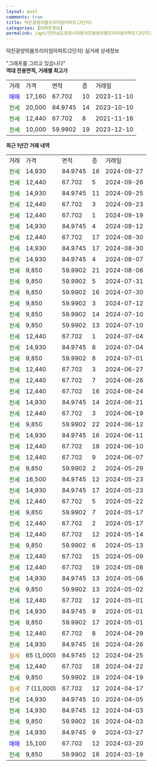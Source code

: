 ```yaml
---
layout: post
comments: true
title: 덕진광양의봄프리미엄아파트(2단지)
categories: [아파트정보]
permalink: /apt/전라남도광양시마동덕진광양의봄프리미엄아파트(2단지)
---
```


덕진광양의봄프리미엄아파트(2단지) 실거래 상세정보

<script type="text/javascript">
  google.charts.load('current', {'packages':['line', 'corechart']});
  google.charts.setOnLoadCallback(drawChart);

  function drawChart() {
    var data = new google.visualization.DataTable();
    data.addColumn('date', '거래일');
    data.addColumn('number', "매매");
    data.addColumn('number', "전세");
    data.addColumn('number', "전매");

    data.addRows([[new Date(Date.parse("2024-09-27")), null, 14930, null], [new Date(Date.parse("2024-09-26")), null, 12440, null], [new Date(Date.parse("2024-09-25")), null, 14930, null], [new Date(Date.parse("2024-09-23")), null, 12440, null], [new Date(Date.parse("2024-09-19")), null, 12440, null], [new Date(Date.parse("2024-09-12")), null, 14930, null], [new Date(Date.parse("2024-08-30")), null, 12440, null], [new Date(Date.parse("2024-08-30")), null, 14930, null], [new Date(Date.parse("2024-08-07")), null, 14930, null], [new Date(Date.parse("2024-08-06")), null, 9850, null], [new Date(Date.parse("2024-07-31")), null, 9850, null], [new Date(Date.parse("2024-07-30")), null, 9850, null], [new Date(Date.parse("2024-07-12")), null, 9850, null], [new Date(Date.parse("2024-07-10")), null, 9850, null], [new Date(Date.parse("2024-07-10")), null, 9850, null], [new Date(Date.parse("2024-07-04")), null, 12440, null], [new Date(Date.parse("2024-07-04")), null, 14930, null], [new Date(Date.parse("2024-07-01")), null, 9850, null], [new Date(Date.parse("2024-06-27")), null, 12440, null], [new Date(Date.parse("2024-06-26")), null, 12440, null], [new Date(Date.parse("2024-06-24")), null, 12440, null], [new Date(Date.parse("2024-06-21")), null, 14930, null], [new Date(Date.parse("2024-06-19")), null, 12440, null], [new Date(Date.parse("2024-06-12")), null, 9850, null], [new Date(Date.parse("2024-06-11")), null, 14930, null], [new Date(Date.parse("2024-06-10")), null, 12440, null], [new Date(Date.parse("2024-06-07")), null, 12440, null], [new Date(Date.parse("2024-05-29")), null, 9850, null], [new Date(Date.parse("2024-05-23")), null, 16500, null], [new Date(Date.parse("2024-05-23")), null, 14930, null], [new Date(Date.parse("2024-05-22")), null, 12440, null], [new Date(Date.parse("2024-05-17")), null, 9850, null], [new Date(Date.parse("2024-05-17")), null, 12440, null], [new Date(Date.parse("2024-05-14")), null, 12440, null], [new Date(Date.parse("2024-05-13")), null, 9850, null], [new Date(Date.parse("2024-05-09")), null, 12440, null], [new Date(Date.parse("2024-05-08")), null, 12440, null], [new Date(Date.parse("2024-05-08")), null, 14930, null], [new Date(Date.parse("2024-05-02")), null, 9850, null], [new Date(Date.parse("2024-05-01")), null, 12440, null], [new Date(Date.parse("2024-05-01")), null, 14930, null], [new Date(Date.parse("2024-05-01")), null, 9850, null], [new Date(Date.parse("2024-04-29")), null, 12440, null], [new Date(Date.parse("2024-04-26")), null, 14930, null], [new Date(Date.parse("2024-04-25")), null, null, null], [new Date(Date.parse("2024-04-22")), null, 12440, null], [new Date(Date.parse("2024-04-19")), null, 9850, null], [new Date(Date.parse("2024-04-17")), null, null, null], [new Date(Date.parse("2024-04-05")), null, 14930, null], [new Date(Date.parse("2024-04-03")), null, 14930, null], [new Date(Date.parse("2024-04-03")), null, 9850, null], [new Date(Date.parse("2024-03-27")), null, 14930, null], [new Date(Date.parse("2024-03-20")), 15100, null, null], [new Date(Date.parse("2024-03-19")), null, 9850, null]]);

    var options = {
      hAxis: {
        format: 'yyyy/MM/dd'
      },    
      lineWidth: 0,
      pointsVisible: true,    
      title: '최근 1년간 유형별 실거래가 분포',
      legend: { position: 'bottom' }
    };

    var formatter = new google.visualization.NumberFormat({pattern:'###,###'} );
    formatter.format(data, 1);
    formatter.format(data, 2);
    
    setTimeout(function() {
        var chart = new google.visualization.LineChart(document.getElementById('columnchart_material'));
        chart.draw(data, (options));
        document.getElementById('loading').style.display = 'none';
    }, 200);
  }
</script>


<div id="loading" style="z-index:20; display: block; margin-left: 0px">"그래프를 그리고 있습니다"</div>
<div id="columnchart_material" style="width: 95%; margin-left: 0px; display: block"></div>
<!-- contents start -->
<b>역대 전용면적, 거래별 최고가</b>
<table class="sortable">
    <tr>
      <td>거래</td>
      <td>가격</td>
      <td>면적</td>
      <td>층</td>
      <td>거래일</td>
    </tr>
        <tr>
          <td><a style="color: blue">매매</a></td>
          <td>17,160</td>
          <td>67.702</td>
          <td>10</td>
          <td>2023-11-10</td>
        </tr>        
        <tr>
              <td><a style="color: darkgreen">전세</a></td>
              <td>20,000</td>
              <td>84.9745</td>
              <td>14</td>
              <td>2023-10-10</td>
            </tr>            <tr>
              <td><a style="color: darkgreen">전세</a></td>
              <td>12,440</td>
              <td>67.702</td>
              <td>8</td>
              <td>2021-11-16</td>
            </tr>            <tr>
              <td><a style="color: darkgreen">전세</a></td>
              <td>10,000</td>
              <td>59.9902</td>
              <td>19</td>
              <td>2023-12-10</td>
            </tr>        
    
</table>

<b>최근 1년간 거래 내역</b>

<table class="sortable">
    <tr>
      <td>거래</td>
      <td>가격</td>
      <td>면적</td>
      <td>층</td>
      <td>거래일</td>
    </tr>
    <tr>
      <td><a style="color: darkgreen">전세</a></td>
      <td>14,930</td>
      <td>84.9745</td>
      <td>16</td>
      <td>2024-09-27</td>
    </tr>          <tr>
      <td><a style="color: darkgreen">전세</a></td>
      <td>12,440</td>
      <td>67.702</td>
      <td>5</td>
      <td>2024-09-26</td>
    </tr>          <tr>
      <td><a style="color: darkgreen">전세</a></td>
      <td>14,930</td>
      <td>84.9745</td>
      <td>11</td>
      <td>2024-09-25</td>
    </tr>          <tr>
      <td><a style="color: darkgreen">전세</a></td>
      <td>12,440</td>
      <td>67.702</td>
      <td>3</td>
      <td>2024-09-23</td>
    </tr>          <tr>
      <td><a style="color: darkgreen">전세</a></td>
      <td>12,440</td>
      <td>67.702</td>
      <td>1</td>
      <td>2024-09-19</td>
    </tr>          <tr>
      <td><a style="color: darkgreen">전세</a></td>
      <td>14,930</td>
      <td>84.9745</td>
      <td>4</td>
      <td>2024-09-12</td>
    </tr>          <tr>
      <td><a style="color: darkgreen">전세</a></td>
      <td>12,440</td>
      <td>67.702</td>
      <td>17</td>
      <td>2024-08-30</td>
    </tr>          <tr>
      <td><a style="color: darkgreen">전세</a></td>
      <td>14,930</td>
      <td>84.9745</td>
      <td>17</td>
      <td>2024-08-30</td>
    </tr>          <tr>
      <td><a style="color: darkgreen">전세</a></td>
      <td>14,930</td>
      <td>84.9745</td>
      <td>4</td>
      <td>2024-08-07</td>
    </tr>          <tr>
      <td><a style="color: darkgreen">전세</a></td>
      <td>9,850</td>
      <td>59.9902</td>
      <td>21</td>
      <td>2024-08-06</td>
    </tr>          <tr>
      <td><a style="color: darkgreen">전세</a></td>
      <td>9,850</td>
      <td>59.9902</td>
      <td>5</td>
      <td>2024-07-31</td>
    </tr>          <tr>
      <td><a style="color: darkgreen">전세</a></td>
      <td>9,850</td>
      <td>59.9902</td>
      <td>16</td>
      <td>2024-07-30</td>
    </tr>          <tr>
      <td><a style="color: darkgreen">전세</a></td>
      <td>9,850</td>
      <td>59.9902</td>
      <td>3</td>
      <td>2024-07-12</td>
    </tr>          <tr>
      <td><a style="color: darkgreen">전세</a></td>
      <td>9,850</td>
      <td>59.9902</td>
      <td>14</td>
      <td>2024-07-10</td>
    </tr>          <tr>
      <td><a style="color: darkgreen">전세</a></td>
      <td>9,850</td>
      <td>59.9902</td>
      <td>13</td>
      <td>2024-07-10</td>
    </tr>          <tr>
      <td><a style="color: darkgreen">전세</a></td>
      <td>12,440</td>
      <td>67.702</td>
      <td>1</td>
      <td>2024-07-04</td>
    </tr>          <tr>
      <td><a style="color: darkgreen">전세</a></td>
      <td>14,930</td>
      <td>84.9745</td>
      <td>8</td>
      <td>2024-07-04</td>
    </tr>          <tr>
      <td><a style="color: darkgreen">전세</a></td>
      <td>9,850</td>
      <td>59.9902</td>
      <td>8</td>
      <td>2024-07-01</td>
    </tr>          <tr>
      <td><a style="color: darkgreen">전세</a></td>
      <td>12,440</td>
      <td>67.702</td>
      <td>3</td>
      <td>2024-06-27</td>
    </tr>          <tr>
      <td><a style="color: darkgreen">전세</a></td>
      <td>12,440</td>
      <td>67.702</td>
      <td>7</td>
      <td>2024-06-26</td>
    </tr>          <tr>
      <td><a style="color: darkgreen">전세</a></td>
      <td>12,440</td>
      <td>67.702</td>
      <td>16</td>
      <td>2024-06-24</td>
    </tr>          <tr>
      <td><a style="color: darkgreen">전세</a></td>
      <td>14,930</td>
      <td>84.9745</td>
      <td>14</td>
      <td>2024-06-21</td>
    </tr>          <tr>
      <td><a style="color: darkgreen">전세</a></td>
      <td>12,440</td>
      <td>67.702</td>
      <td>3</td>
      <td>2024-06-19</td>
    </tr>          <tr>
      <td><a style="color: darkgreen">전세</a></td>
      <td>9,850</td>
      <td>59.9902</td>
      <td>22</td>
      <td>2024-06-12</td>
    </tr>          <tr>
      <td><a style="color: darkgreen">전세</a></td>
      <td>14,930</td>
      <td>84.9745</td>
      <td>16</td>
      <td>2024-06-11</td>
    </tr>          <tr>
      <td><a style="color: darkgreen">전세</a></td>
      <td>12,440</td>
      <td>67.702</td>
      <td>18</td>
      <td>2024-06-10</td>
    </tr>          <tr>
      <td><a style="color: darkgreen">전세</a></td>
      <td>12,440</td>
      <td>67.702</td>
      <td>9</td>
      <td>2024-06-07</td>
    </tr>          <tr>
      <td><a style="color: darkgreen">전세</a></td>
      <td>9,850</td>
      <td>59.9902</td>
      <td>2</td>
      <td>2024-05-29</td>
    </tr>          <tr>
      <td><a style="color: darkgreen">전세</a></td>
      <td>16,500</td>
      <td>84.9745</td>
      <td>12</td>
      <td>2024-05-23</td>
    </tr>          <tr>
      <td><a style="color: darkgreen">전세</a></td>
      <td>14,930</td>
      <td>84.9745</td>
      <td>17</td>
      <td>2024-05-23</td>
    </tr>          <tr>
      <td><a style="color: darkgreen">전세</a></td>
      <td>12,440</td>
      <td>67.702</td>
      <td>5</td>
      <td>2024-05-22</td>
    </tr>          <tr>
      <td><a style="color: darkgreen">전세</a></td>
      <td>9,850</td>
      <td>59.9902</td>
      <td>7</td>
      <td>2024-05-17</td>
    </tr>          <tr>
      <td><a style="color: darkgreen">전세</a></td>
      <td>12,440</td>
      <td>67.702</td>
      <td>2</td>
      <td>2024-05-17</td>
    </tr>          <tr>
      <td><a style="color: darkgreen">전세</a></td>
      <td>12,440</td>
      <td>67.702</td>
      <td>12</td>
      <td>2024-05-14</td>
    </tr>          <tr>
      <td><a style="color: darkgreen">전세</a></td>
      <td>9,850</td>
      <td>59.9902</td>
      <td>6</td>
      <td>2024-05-13</td>
    </tr>          <tr>
      <td><a style="color: darkgreen">전세</a></td>
      <td>12,440</td>
      <td>67.702</td>
      <td>15</td>
      <td>2024-05-09</td>
    </tr>          <tr>
      <td><a style="color: darkgreen">전세</a></td>
      <td>12,440</td>
      <td>67.702</td>
      <td>19</td>
      <td>2024-05-08</td>
    </tr>          <tr>
      <td><a style="color: darkgreen">전세</a></td>
      <td>14,930</td>
      <td>84.9745</td>
      <td>13</td>
      <td>2024-05-08</td>
    </tr>          <tr>
      <td><a style="color: darkgreen">전세</a></td>
      <td>9,850</td>
      <td>59.9902</td>
      <td>13</td>
      <td>2024-05-02</td>
    </tr>          <tr>
      <td><a style="color: darkgreen">전세</a></td>
      <td>12,440</td>
      <td>67.702</td>
      <td>12</td>
      <td>2024-05-01</td>
    </tr>          <tr>
      <td><a style="color: darkgreen">전세</a></td>
      <td>14,930</td>
      <td>84.9745</td>
      <td>9</td>
      <td>2024-05-01</td>
    </tr>          <tr>
      <td><a style="color: darkgreen">전세</a></td>
      <td>9,850</td>
      <td>59.9902</td>
      <td>17</td>
      <td>2024-05-01</td>
    </tr>          <tr>
      <td><a style="color: darkgreen">전세</a></td>
      <td>12,440</td>
      <td>67.702</td>
      <td>8</td>
      <td>2024-04-29</td>
    </tr>          <tr>
      <td><a style="color: darkgreen">전세</a></td>
      <td>14,930</td>
      <td>84.9745</td>
      <td>16</td>
      <td>2024-04-26</td>
    </tr>          <tr>
      <td><a style="color: darkgoldenrod">월세</a></td>
      <td>65 (1,000)</td>
      <td>84.9745</td>
      <td>12</td>
      <td>2024-04-25</td>
    </tr>          <tr>
      <td><a style="color: darkgreen">전세</a></td>
      <td>12,440</td>
      <td>67.702</td>
      <td>18</td>
      <td>2024-04-22</td>
    </tr>          <tr>
      <td><a style="color: darkgreen">전세</a></td>
      <td>9,850</td>
      <td>59.9902</td>
      <td>19</td>
      <td>2024-04-19</td>
    </tr>          <tr>
      <td><a style="color: darkgoldenrod">월세</a></td>
      <td>7 (11,000)</td>
      <td>67.702</td>
      <td>12</td>
      <td>2024-04-17</td>
    </tr>          <tr>
      <td><a style="color: darkgreen">전세</a></td>
      <td>14,930</td>
      <td>84.9745</td>
      <td>10</td>
      <td>2024-04-05</td>
    </tr>          <tr>
      <td><a style="color: darkgreen">전세</a></td>
      <td>14,930</td>
      <td>84.9745</td>
      <td>12</td>
      <td>2024-04-03</td>
    </tr>          <tr>
      <td><a style="color: darkgreen">전세</a></td>
      <td>9,850</td>
      <td>59.9902</td>
      <td>16</td>
      <td>2024-04-03</td>
    </tr>          <tr>
      <td><a style="color: darkgreen">전세</a></td>
      <td>14,930</td>
      <td>84.9745</td>
      <td>9</td>
      <td>2024-03-27</td>
    </tr>          <tr>
      <td><a style="color: blue">매매</a></td>
      <td>15,100</td>
      <td>67.702</td>
      <td>12</td>
      <td>2024-03-20</td>
    </tr>          <tr>
      <td><a style="color: darkgreen">전세</a></td>
      <td>9,850</td>
      <td>59.9902</td>
      <td>16</td>
      <td>2024-03-19</td>
    </tr>      </table>
<!-- contents end -->    

